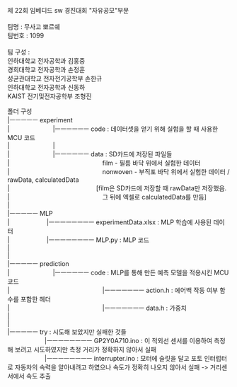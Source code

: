 제 22회 임베디드 sw 경진대회 "자유공모"부문<br/>
<br/>
팀명 : 무사고 뽀르쉐<br/>
팀번호 : 1099<br/>
<br/>
팀 구성 :<br/>
인하대학교 전자공학과 김홍중<br/>
경희대학교 전자공학과 손정훈<br/>
성균관대학교 전자전기공학부 손한규<br/>
인하대학교 전자공학과 신동하<br/>
KAIST 전기및전자공학부 조형진<br/>

폴더 구성<br/>
|ㅡㅡㅡㅡㅡ experiment<br/>
|       |ㅡㅡㅡㅡㅡㅡ code : 데이터셋을 얻기 위해 실험을 할 때 사용한 MCU 코드<br/>
|       |<br/>
|       |ㅡㅡㅡㅡㅡㅡ data : SD카드에 저장된 파일들<br/>
|               film - 필름 바닥 위에서 실험한 데이터<br/>
|               nonwoven - 부직포 바닥 위에서 실험한 데이터 / rawData, calculatedData<br/>
|              [film은 SD카드에 저장할 때 rawData만 저장했음. <br/>
|               그 뒤에 엑셀로 calculatedData를 만듬] <br/>
|<br/>
|ㅡㅡㅡㅡㅡ MLP<br/>
|      |ㅡㅡㅡㅡㅡㅡㅡㅡ experimentData.xlsx : MLP 학습에 사용된 데이터<br/>
|      |ㅡㅡㅡㅡㅡㅡㅡㅡ MLP.py : MLP 코드<br/>
|<br/>
|<br/>
|ㅡㅡㅡㅡㅡ prediction<br/>
|       |ㅡㅡㅡㅡㅡㅡ code : MLP를 통해 만든 예측 모델을 적용시킨 MCU 코드<br/>
|               |ㅡㅡㅡㅡㅡㅡㅡ action.h : 에어백 작동 여부 함수를 포함한 헤더<br/>
|               |ㅡㅡㅡㅡㅡㅡㅡ data.h : 가중치<br/>
|<br/>
|<br/>
|ㅡㅡㅡㅡㅡ try : 시도해 보았지만 실패한 것들<br/>
      |ㅡㅡㅡㅡㅡㅡㅡㅡ GP2Y0A710.ino : 이 적외선 센서를 이용하여 측정해 보려고 시도하였지만 측정 거리가 정확하지 않아서 실패<br/>
      |ㅡㅡㅡㅡㅡㅡㅡㅡ interrupter.ino : 모터에 슬릿을 달고 포토 인터럽터로 자동차의 속력을 알아내려고 하였으나 속도가 정확히 나오지 않아서 실패 -> 거리센서에서 속도 추출<br/>
